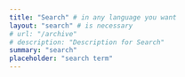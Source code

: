 ```yaml
---
title: "Search" # in any language you want
layout: "search" # is necessary
# url: "/archive"
# description: "Description for Search"
summary: "search"
placeholder: "search term"
---
```

